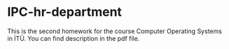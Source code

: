 # IPC-hr-department
This is the second homework for the course Computer Operating Systems in İTÜ. You can find description in the pdf file.
